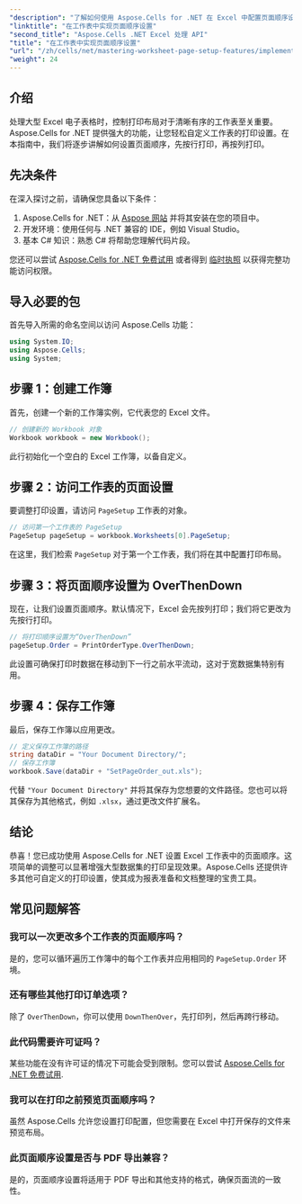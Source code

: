 ```yaml
---
"description": "了解如何使用 Aspose.Cells for .NET 在 Excel 中配置页面顺序设置。本分步指南演示了如何先按行打印，再按列打印，确保您的大型电子表格在纸张上清晰显示。"
"linktitle": "在工作表中实现页面顺序设置"
"second_title": "Aspose.Cells .NET Excel 处理 API"
"title": "在工作表中实现页面顺序设置"
"url": "/zh/cells/net/mastering-worksheet-page-setup-features/implement-page-order-settings/"
"weight": 24
---
```


## 介绍

处理大型 Excel 电子表格时，控制打印布局对于清晰有序的工作表至关重要。Aspose.Cells for .NET 提供强大的功能，让您轻松自定义工作表的打印设置。在本指南中，我们将逐步讲解如何设置页面顺序，先按行打印，再按列打印。

## 先决条件

在深入探讨之前，请确保您具备以下条件：

1. Aspose.Cells for .NET：从 [Aspose 网站](https://releases.aspose.com/cells/net/) 并将其安装在您的项目中。
2. 开发环境：使用任何与 .NET 兼容的 IDE，例如 Visual Studio。
3. 基本 C# 知识：熟悉 C# 将帮助您理解代码片段。

您还可以尝试 [Aspose.Cells for .NET 免费试用](https://releases.aspose.com/) 或者得到 [临时执照](https://purchase.aspose.com/temporary-license/) 以获得完整功能访问权限。

## 导入必要的包

首先导入所需的命名空间以访问 Aspose.Cells 功能：

```csharp
using System.IO;
using Aspose.Cells;
using System;
```

## 步骤 1：创建工作簿

首先，创建一个新的工作簿实例，它代表您的 Excel 文件。

```csharp
// 创建新的 Workbook 对象
Workbook workbook = new Workbook();
```

此行初始化一个空白的 Excel 工作簿，以备自定义。

## 步骤 2：访问工作表的页面设置

要调整打印设置，请访问 `PageSetup` 工作表的对象。

```csharp
// 访问第一个工作表的 PageSetup
PageSetup pageSetup = workbook.Worksheets[0].PageSetup;
```

在这里，我们检索 `PageSetup` 对于第一个工作表，我们将在其中配置打印布局。

## 步骤 3：将页面顺序设置为 OverThenDown

现在，让我们设置页面顺序。默认情况下，Excel 会先按列打印；我们将它更改为先按行打印。

```csharp
// 将打印顺序设置为“OverThenDown”
pageSetup.Order = PrintOrderType.OverThenDown;
```

此设置可确保打印时数据在移动到下一行之前水平流动，这对于宽数据集特别有用。

## 步骤 4：保存工作簿

最后，保存工作簿以应用更改。

```csharp
// 定义保存工作簿的路径
string dataDir = "Your Document Directory/";
// 保存工作簿
workbook.Save(dataDir + "SetPageOrder_out.xls");
```

代替 `"Your Document Directory"` 并将其保存为您想要的文件路径。您也可以将其保存为其他格式，例如 `.xlsx`，通过更改文件扩展名。

## 结论

恭喜！您已成功使用 Aspose.Cells for .NET 设置 Excel 工作表中的页面顺序。这项简单的调整可以显著增强大型数据集的打印呈现效果。Aspose.Cells 还提供许多其他可自定义的打印设置，使其成为报表准备和文档整理的宝贵工具。

## 常见问题解答

### 我可以一次更改多个工作表的页面顺序吗？

是的，您可以循环遍历工作簿中的每个工作表并应用相同的 `PageSetup.Order` 环境。

### 还有哪些其他打印订单选项？

除了 `OverThenDown`，你可以使用 `DownThenOver`，先打印列，然后再跨行移动。

### 此代码需要许可证吗？

某些功能在没有许可证的情况下可能会受到限制。您可以尝试 [Aspose.Cells for .NET 免费试用](https://releases。aspose.com/).

### 我可以在打印之前预览页面顺序吗？

虽然 Aspose.Cells 允许您设置打印配置，但您需要在 Excel 中打开保存的文件来预览布局。

### 此页面顺序设置是否与 PDF 导出兼容？

是的，页面顺序设置将适用于 PDF 导出和其他支持的格式，确保页面流的一致性。